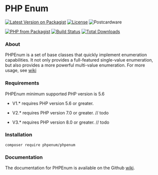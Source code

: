 # PHP Enum

[![Latest Version on Packagist](https://img.shields.io/packagist/v/phpenum/phpenum.svg?style=for-the-badge)](https://packagist.org/packages/phpenum/phpenum)
[![License](https://img.shields.io/github/license/yinfuyuan/php-enum?style=for-the-badge)](https://github.com/yinfuyuan/php-enum/blob/master/LICENSE.md)
![Postcardware](https://img.shields.io/badge/Postcardware-%F0%9F%92%8C-197593?style=for-the-badge)

[![PHP from Packagist](https://img.shields.io/packagist/php-v/phpenum/phpenum?style=flat-square)](https://packagist.org/packages/phpenum/phpenum)
[![Build Status](https://img.shields.io/github/workflow/status/yinfuyuan/php-enum/tests?label=tests&style=flat-square)](https://github.com/yinfuyuan/php-enum/actions?query=workflow%3Atests)
[![Total Downloads](https://img.shields.io/packagist/dt/phpenum/phpenum.svg?style=flat-square)](https://packagist.org/packages/phpenum/phpenum)

### About

PHPEnum is a set of base classes that quickly implement enumeration capabilities. 
It not only provides a full-featured single-value enumeration, 
but also provides a more powerful multi-value enumeration. For more usage, see [wiki](https://github.com/yinfuyuan/php-enum/wiki)

### Requirements

PHPEnum minimum supported PHP version is 5.6

- V1.* requires PHP version 5.6 or greater.

- V2.* requires PHP version 7.0 or greater. // todo

- V3.* requires PHP version 8.0 or greater. // todo

### Installation

    composer require phpenum/phpenum

### Documentation

The documentation for PHPEnum is available on the Github [wiki](https://github.com/yinfuyuan/php-enum/wiki).
